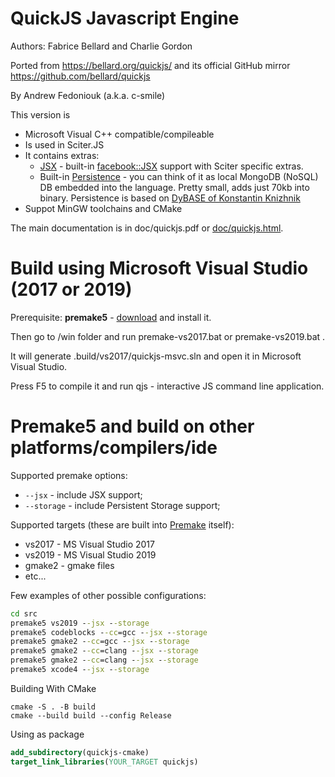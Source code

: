 

# QuickJS Javascript Engine 

Authors: Fabrice Bellard and Charlie Gordon

Ported from https://bellard.org/quickjs/ and its official GitHub mirror https://github.com/bellard/quickjs

By Andrew Fedoniouk (a.k.a. c-smile)

This version is 

* Microsoft Visual C++ compatible/compileable
* Is used in Sciter.JS
* It contains extras: 
  * [JSX](doc/jsx.md) - built-in [facebook::JSX](https://facebook.github.io/jsx/) support with Sciter specific extras.
  * Built-in [Persistence](storage/doc/README.md) - you can think of it as local MongoDB (NoSQL) DB embedded into the language. Pretty small, adds just 70kb into binary.
    Persistence is based on [DyBASE of Konstantin Knizhnik](http://garret.ru/)
* Suppot MinGW toolchains and CMake

The main documentation is in doc/quickjs.pdf or [doc/quickjs.html](doc/quickjs.html).

# Build using Microsoft Visual Studio (2017 or 2019)

Prerequisite: **premake5** - [download](https://premake.github.io/download.html) and install it.

Then go to /win folder and run premake-vs2017.bat or premake-vs2019.bat . 

It will generate .build/vs2017/quickjs-msvc.sln and open it in Microsoft Visual Studio.

Press F5 to compile it and run qjs - interactive JS command line application.

# Premake5 and build on other platforms/compilers/ide  

Supported premake options:

* ```--jsx``` - include JSX support;
* ```--storage``` - include Persistent Storage support;

Supported targets (these are built into [Premake](https://premake.github.io/) itself):

* vs2017 - MS Visual Studio 2017
* vs2019 - MS Visual Studio 2019
* gmake2 - gmake files
* etc...

Few examples of other possible configurations: 
```bat
cd src
premake5 vs2019 --jsx --storage
premake5 codeblocks --cc=gcc --jsx --storage
premake5 gmake2 --cc=gcc --jsx --storage
premake5 gmake2 --cc=clang --jsx --storage
premake5 gmake2 --cc=clang --jsx --storage
premake5 xcode4 --jsx --storage
```

Building With CMake
```shell
cmake -S . -B build
cmake --build build --config Release
```

Using as package
```cmake
add_subdirectory(quickjs-cmake)
target_link_libraries(YOUR_TARGET quickjs)
```




